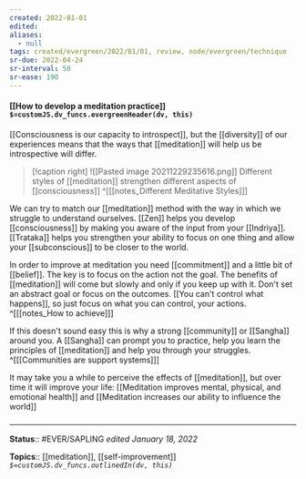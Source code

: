 ```yaml
---
created: 2022-01-01 
edited: 
aliases:
  - null
tags: created/evergreen/2022/01/01, review, node/evergreen/technique 
sr-due: 2022-04-24
sr-interval: 50
sr-ease: 190
---
```


#### [[How to develop a meditation practice]] `$=customJS.dv_funcs.evergreenHeader(dv, this)`

[[Consciousness is our capacity to introspect]], but the [[diversity]] of our experiences means that the ways that [[meditation]] will help us be introspective will differ.

> [!caption right]
>  ![[Pasted image 20211229235616.png]]
> Different styles of [[meditation]] strengthen different aspects of [[consciousness]]
^[[[notes_Different Meditative Styles]]]

We can try to match our [[meditation]] method with the way in which we struggle to understand ourselves. 
[[Zen]] helps you develop [[consciousness]] by making you aware of the input from your [[Indriya]].
[[Trataka]] helps you strengthen your ability to focus on one thing and allow your [[subconscious]] to be closer to the world.

In order to improve at meditation you need [[commitment]] and a little bit of [[belief]].
The key is to focus on the action not the goal.
The benefits of [[meditation]] will come but slowly and only if you keep up with it.
Don't set an abstract goal or focus on the outcomes.
[[You can't control what happens]], so just focus on what you can control, your actions.
^[[[notes_How to achieve]]]

If this doesn't sound easy this is why a strong [[community]] or [[Sangha]] around you.
A [[Sangha]] can prompt you to practice, help you learn the principles of [[meditation]] and help you through your struggles.
^[[[Communities are support systems]]]

It may take you a while to perceive the effects of [[meditation]], but over time it will improve your life:
[[Meditation improves mental, physical, and emotional health]]
and
[[Meditation increases our ability to influence the world]]

### <hr class="footnote"/>

**Status**:: #EVER/SAPLING 
*edited January 18, 2022*

**Topics**:: [[meditation]], [[self-improvement]]
*`$=customJS.dv_funcs.outlinedIn(dv, this)`*
